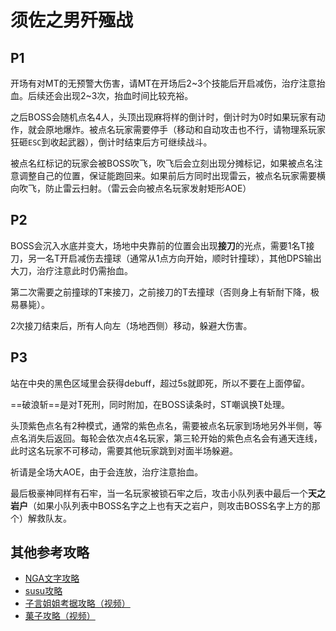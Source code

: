 # 须佐之男歼殛战

## P1

开场有对<Role name="tank" />MT的无预警大伤害，请MT在开场后2~3个技能后开启减伤，治疗注意抬血。后续还会出现2~3次，抬血时间比较充裕。

之后BOSS会随机点名4人<Status :id="1270" name="祸泡" />，头顶出现麻将样的倒计时，倒计时为0时如果玩家有动作，就会原地爆炸。被点名玩家需要停手（移动和自动攻击也不行，请物理系玩家狂砸`ESC`到收起武器），倒计时结束后方可继续战斗。

被点名红标记的玩家会被BOSS吹飞，吹飞后会立刻出现分摊标记，如果被点名注意调整自己的位置，保证能跑回来。如果前后方同时出现雷云，被点名玩家需要横向吹飞，防止雷云扫射。（雷云会向被点名玩家发射矩形AOE）

## P2

BOSS会沉入水底并变大，场地中央靠前的位置会出现**接刀**的光点，需要1名<Role name="tank" />T接刀，另一名T开启减伤去撞球（通常从1点方向开始，顺时针撞球），其他DPS输出大刀，治疗注意此时仍需抬血。

第二次需要之前撞球的T来接刀，之前接刀的T去撞球（否则身上有斩耐下降，极易暴毙）。

2次接刀结束后，所有人向左（场地西侧）移动，躲避大伤害。

## P3

站在中央的黑色区域里会获得<Status :id="1273" name="下沉" />debuff，超过5s就即死，所以不要在上面停留。

==破浪斩==是对T死刑，同时附加<Status :id="1272" name="斩击耐性大幅降低" />，在BOSS读条时，ST嘲讽换T处理。

头顶紫色点名有2种模式，通常的紫色点名，需要被点名玩家到场地另外半侧，等点名消失后返回。每轮会依次点4名玩家，第三轮开始的紫色点名会有通天连线，此时这名玩家不可移动，需要其他玩家跳到对面半场躲避。

祈请是全场大AOE，由于会连放，治疗注意抬血。

最后极豪神同样有石牢，当一名玩家被锁石牢之后，攻击小队列表中最后一个**天之岩户**（如果小队列表中BOSS名字之上也有天之岩户，则攻击BOSS名字上方的那个）解救队友。

## 其他参考攻略

* [NGA文字攻略](https://nga.178.com/read.php?tid=11859224)
* [susu攻略](https://www.ffxiv.cn/detail/article/293)
* [子言姐姐考据攻略（视频）](https://www.bilibili.com/video/av12739644/)
* [菓子攻略（视频）](https://www.bilibili.com/video/av13828943/)
